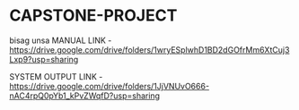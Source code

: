 ﻿# CAPSTONE-PROJECT
bisag unsa
MANUAL LINK - https://drive.google.com/drive/folders/1wryESplwhD1BD2dGOfrMm6XtCuj3Lxp9?usp=sharing

SYSTEM OUTPUT LINK - https://drive.google.com/drive/folders/1JjVNUvO666-nAC4rpQ0pYb1_kPvZWqfD?usp=sharing

